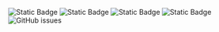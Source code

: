 ![Static Badge](https://img.shields.io/badge/blacklists-60-000000) ![Static Badge](https://img.shields.io/badge/blacklisted-3064625-cc0000) ![Static Badge](https://img.shields.io/badge/whitelisted-2244-00CC00) ![Static Badge](https://img.shields.io/badge/streaming_blacklist-28107-000000) ![GitHub issues](https://img.shields.io/github/issues/fabriziosalmi/blacklists)
